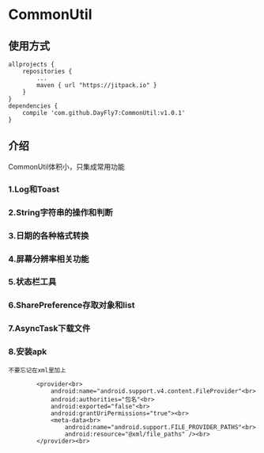 # CommonUtil
## 使用方式<br>
```
allprojects {
    repositories {
        ...
        maven { url "https://jitpack.io" }
    }
}
dependencies {
    compile 'com.github.DayFly7:CommonUtil:v1.0.1'
}
```
## 介绍<br>
CommonUtil体积小，只集成常用功能<br>
### 1.Log和Toast <br>
### 2.String字符串的操作和判断
### 3.日期的各种格式转换
### 4.屏幕分辨率相关功能
### 5.状态栏工具
### 6.SharePreference存取对象和list
### 7.AsyncTask下载文件
### 8.安装apk
    不要忘记在xml里加上
```
        <provider<br>
            android:name="android.support.v4.content.FileProvider"<br>
            android:authorities="包名"<br>
            android:exported="false"<br>
            android:grantUriPermissions="true"><br>
            <meta-data<br>
                android:name="android.support.FILE_PROVIDER_PATHS"<br>
                android:resource="@xml/file_paths" /><br>
        </provider><br>
```
